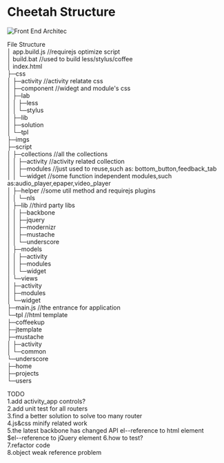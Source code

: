 # Cheetah Structure  
![Front End Architec](cheetah/raw/master/imgs/project_architec.png)  

File Structure  
│  app.build.js   //requirejs optimize script  
│  build.bat      //used to build less/stylus/coffee  
│  index.html    
├─css  
│  ├─activity     //activity relatate css  
│  ├─component    //widegt and module's css  
│  ├─lab  
│  │  ├─less  
│  │  └─stylus  
│  ├─lib  
│  ├─solution  
│  └─tpl  
├─imgs  
├─script  
│  ├─collections  //all the collections  
│  │  ├─activity  //activity related collection  
│  │  ├─modules   //just used to reuse,such as: bottom_button,feedback_tab  
│  │  └─widget    //some function independent modules,such as:audio_player,epaper,video_player  
│  ├─helper       //some util method and requirejs plugins  
│  │  └─nls  
│  ├─lib          //third party libs  
│  │  ├─backbone  
│  │  ├─jquery  
│  │  ├─modernizr  
│  │  ├─mustache  
│  │  └─underscore  
│  ├─models  
│  │  ├─activity  
│  │  ├─modules  
│  │  └─widget  
│  └─views  
│      ├─activity  
│      ├─modules  
│      └─widget  
├─main.js         //the entrance for application  
└─tpl             //html template   
    ├─coffeekup  
    ├─jtemplate  
    ├─mustache  
    │  ├─activity  
    │  └─common  
    └─underscore  
        ├─home  
        ├─projects  
        └─users  

TODO  
1.add activity_app controls?  
2.add unit test for all routers   
3.find a better solution to solve too many router   
4.js&css minify related work   
5.the latest backbone has changed API el--reference to html element   
                                     $el--reference to jQuery element
6.how to test?  
7.refactor code  
8.object weak reference problem  
